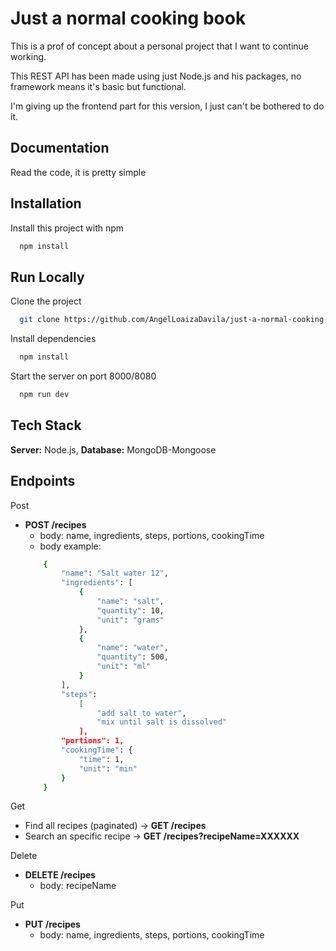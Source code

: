 
# Just a normal cooking book

This is a prof of concept about a personal project that I want to 
continue working.

This REST API has been made using just Node.js and his packages, no framework means it's basic but functional.


I'm giving up the frontend part for this version, I just can't be bothered to do it.
## Documentation

Read the code, it is pretty simple 


## Installation

Install this project with npm

```bash
  npm install
```
    
## Run Locally

Clone the project

```bash
  git clone https://github.com/AngelLoaizaDavila/just-a-normal-cooking-book.git
```

Install dependencies

```bash
  npm install
```

Start the server on port 8000/8080

```bash
  npm run dev
```


## Tech Stack

**Server:** Node.js, 
**Database:** MongoDB-Mongoose


## Endpoints
Post

- **POST /recipes**
    - body: name, ingredients, steps, portions, cookingTime
    - body example: 
    ```bash 
        {
            "name": "Salt water 12",
            "ingredients": [
                {
                    "name": "salt",
                    "quantity": 10,
                    "unit": "grams"
                },
                {
                    "name": "water",
                    "quantity": 500,
                    "unit": "ml"
                }
            ],
            "steps": 
                [
                    "add salt to water", 
                    "mix until salt is dissolved"
                ],
            "portions": 1,
            "cookingTime": {
                "time": 1,
                "unit": "min"
            }
        }
    ```

Get
- Find all recipes (paginated) -> **GET /recipes**
- Search an specific recipe -> **GET /recipes?recipeName=XXXXXX**

Delete

- **DELETE /recipes**
    - body: recipeName

Put

- **PUT /recipes**
    - body: name, ingredients, steps, portions, cookingTime